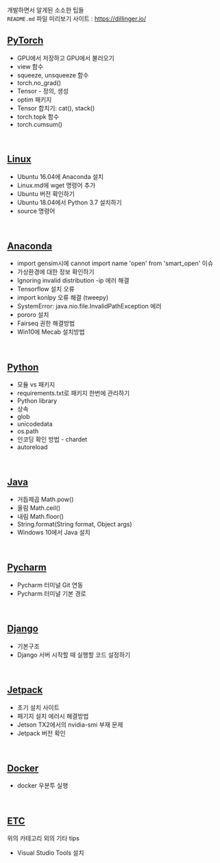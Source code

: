 개발하면서 알게된 소소한 팁들 <br>
`README.md` 파일 미리보기 사이트 : https://dillinger.io/
<br>

## [PyTorch](https://github.com/jeewoo1025/Tips/blob/master/PyTorch.md)
* GPU에서 저장하고 GPU에서 불러오기
* view 함수
* squeeze, unsqueeze 함수
* torch.no_grad()
* Tensor - 정의, 생성
* optim 패키지
* Tensor 합치기: cat(), stack()
* torch.topk 함수
* torch.cumsum()
<br>

## [Linux](https://github.com/jeewoo1025/Tips/blob/master/Linux.md) 
* Ubuntu 16.04에 Anaconda 설치
* Linux.md에 wget 명령어 추가
* Ubuntu 버전 확인하기
* Ubuntu 18.04에서 Python 3.7 설치하기
* source 명령어
<br>

## [Anaconda](https://github.com/jeewoo1025/Tips/blob/master/Anaconda.md)
* import gensim시에 cannot import name 'open' from 'smart_open' 이슈
* 가상환경에 대한 정보 확인하기
* Ignoring invalid distribution -ip 에러 해결
* Tensorflow 설치 오류
* import konlpy 오류 해결 (tweepy) 
* SystemError: java.nio.file.InvalidPathException 에러
* pororo 설치 
* Fairseq 권한 해결방법
* Win10에 Mecab 설치방법
<br>

## [Python](https://github.com/jeewoo1025/Tips/blob/master/Python.md) 
* 모듈 vs 패키지
* requirements.txt로 패키지 한번에 관리하기
* Python library
* 상속
* glob
* unicodedata
* os.path
* 인코딩 확인 방법 - chardet
* autoreload
<br>

## [Java](https://github.com/jeewoo1025/Tips/blob/master/Java.md)
* 거듭제곱 Math.pow()
* 올림 Math.ceil()
* 내림 Math.floor()
* String.format(String format, Object args)
* Windows 10에서 Java 설치
<br>

## [Pycharm](https://github.com/jeewoo1025/Tips/blob/master/Pycharm.md) 
* Pycharm 터미널 Git 연동
* Pycharm 터미널 기본 경로
<br>

## [Django](https://github.com/jeewoo1025/Tips/blob/master/Django.md)
* 기본구조
* Django 서버 시작할 때 실행할 코드 설정하기
<br>

## [Jetpack](https://github.com/jeewoo1025/Tips/blob/master/Jetpack.md)
* 초기 설치 사이트
* 패기지 설치 에러시 해결방법
* Jetson TX2에서의 nvidia-smi 부재 문제
* Jetpack 버전 확인
<br>

## [Docker](https://github.com/jeewoo1025/Tips/blob/master/Docker.md)
* docker 우분투 실행
<br>

## [ETC](https://github.com/jeewoo1025/Tips/blob/master/ETC.md)
위의 카테고리 외의 기타 tips
* Visual Studio Tools 설치
<br>
